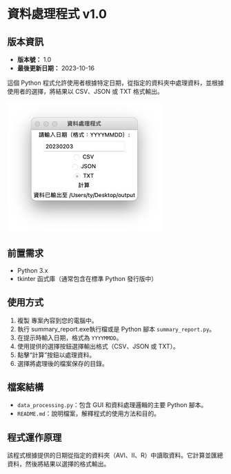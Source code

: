 # 資料處理程式 v1.0


## 版本資訊

- **版本號：** 1.0
- **最後更新日期：** 2023-10-16

這個 Python 程式允許使用者根據特定日期，從指定的資料夾中處理資料，並根據使用者的選擇，將結果以 CSV、JSON 或 TXT 格式輸出。


![image](https://github.com/TY-678/summary-report/blob/e6956df5d23450f00bc2fba3aa1df1ab63d9153f/summary_report_gui.png)

## 前置需求

- Python 3.x
- tkinter 函式庫（通常包含在標準 Python 發行版中）

## 使用方式

1. 複製 專案內容到您的電腦中。
2. 執行 summary_report.exe執行檔或是 Python 腳本 `summary_report.py`。
3. 在提示時輸入日期，格式為 `YYYYMMDD`。
4. 使用提供的選擇按鈕選擇輸出格式（CSV、JSON 或 TXT）。
5. 點擊“計算”按鈕以處理資料。
6. 選擇將處理後的檔案保存的目錄。

## 檔案結構

- `data_processing.py`：包含 GUI 和資料處理邏輯的主要 Python 腳本。
- `README.md`：說明檔案，解釋程式的使用方法和目的。

## 程式運作原理

該程式根據提供的日期從指定的資料夾（AVI、II、R）中讀取資料。它計算並匯總資料，然後將結果以選擇的格式輸出。


